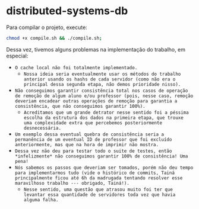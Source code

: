 # distributed-systems-db

Para compilar o projeto, execute:

```bash
chmod +x compile.sh && ./compile.sh;
```

Dessa vez, tivemos alguns problemas na implementação do trabalho, em especial:

- `O cache local não foi totalmente implementado.`
    - `Nossa ideia seria eventualmente usar os métodos do trabalho anterior usando os hashs de cada servidor (como não era o principal dessa segunda etapa, não demos prioridade nisso).`
- `Não conseguimos garantir consistência total nos casos de operação de remoção de algum aluno e/ou professor (pois, nesse caso, remoção deveriam encadear outras operações de remoção para garantia a consistência, que não conseguimos garantir 100%).`
    - `Acreditamos que um grande detrator nesse sentido foi a péssima escolha da estrutura dos dados na primeira etapa, que trouxe uma complexidade extra que percebemos posteriormente desnecessária.`
- `Um exemplo dessa eventual quebra de consistência seria a permanência de um eventual ID de professor que foi excluído anteriormente, mas que na hora de imprimir não mostra.`
- `Dessa vez não deu para testar todo o suite de testes, então *infelizmente* não conseguimos garantir 100% de consistência! Uma pena!`
- `Nós sabemos os passos que deveriam ser tomados, porém não deu tempo para implementarmos tudo (vide o histórico de commits, Tainá principalmente ficou até 6h da madrugada tentando resolver esse maravilhoso trabalho --- obrigado, Tainá!).`
    - `Nesse sentido, uma questão que atrasou muito foi ter que levantar essa quantidade de servidores toda vez que havia alguma falha.`
